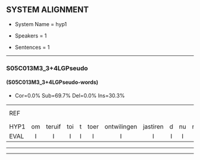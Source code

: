 
## SYSTEM ALIGNMENT

- System Name = hyp1

- Speakers = 1

- Sentences = 1

---

### S05C013M3_3+4LGPseudo

#### (S05C013M3_3+4LGPseudo-words)

- Cor=0.0%	Sub=69.7%	Del=0.0%	Ins=30.3%

|  |  |  |  |  |  |  |  |  |  |  |  |  |  |  |  |  |  |  |  |  |  |  |  |  |  |  |  |  |  |  |  |  |  |  |  |  |  |  |  |  |  |  |  |  |  |  |  |  |  |  |  |  |  |  |  |  |  |  |  |  |  |  |  |  |  |  |  |  |  |  |  |  |  |  |  |  |
|:--- |:---:|:---:|:---:|:---:|:---:|:---:|:---:|:---:|:---:|:---:|:---:|:---:|:---:|:---:|:---:|:---:|:---:|:---:|:---:|:---:|:---:|:---:|:---:|:---:|:---:|:---:|:---:|:---:|:---:|:---:|:---:|:---:|:---:|:---:|:---:|:---:|:---:|:---:|:---:|:---:|:---:|:---:|:---:|:---:|:---:|:---:|:---:|:---:|:---:|:---:|:---:|:---:|:---:|:---:|:---:|:---:|:---:|:---:|:---:|:---:|:---:|:---:|:---:|:---:|:---:|:---:|:---:|:---:|:---:|:---:|:---:|:---:|:---:|:---:|:---:|:---:|
| REF |  |  |  |  |  |  |  |  |  |  |  |  |  |  |  |  |  |  |  |  |  |  |  | ometuif | toejietsen | * | oonwijlen | jattesiet | nurudien | stoenydaas | deuveltek | * | juitonie | * | gevijdel | * | * | sidowaan | spekkeraai | * | wachteniek | verpierik | nappegreeuw | * | * | * | * | mantaroen | schielendaspen | crobeklunker | kabbestepen | verwarig | ooiebiekje*(ogenblik) | fandelig | jalekrewen | smoralij | zeekvlachine | kanaroe | * | toineetlijgen | meitsegrok | kantelogsten | ondermind | choporatie | zennebral | ijraspangen | blottenduuf | girdofhaalder | * | * | tobbermoeit | poentalschouden | havedil | verbrakkertje | gerauwejaak | hapeneren |
| HYP1 | om | teruif | toi | t | toer | ontwilingen | jastiren | d | nu | roderenstoeen | dansuhm | deuren | vli | dertrekken | lee | jui | tomtien | gvunde | gevnde | awanen | spreken | waht | iikn | mag | inik | verpari | um | naar | ux | e | naar | spregwin | mantoren | schieslapen | koroberik | lukenru | kaspeerstom | verwe | derun | oochenbliek | sandelen | jaarkwerken | somar | en | ja | zevlijken | schimmel | kurenouren | kernoren | en | eet | mge | mejs | orkm | kantelogensten | onder | mider | chocoparte | jen | baldenv | erspegen | bolturem | geri | aa | gelader | tene | jut | poeda | schouder | havendicht | verrebaktjes | ve | vrouwen | chacq | har | tne |
| EVAL | I | I | I | I | I | I | I | I | I | I | I | I | I | I | I | I | I | I | I | I | I | I | I | S | S | S | S | S | S | S | S | S | S | S | S | S | S | S | S | S | S | S | S | S | S | S | S | S | S | S | S | S | S | S | S | S | S | S | S | S | S | S | S | S | S | S | S | S | S | S | S | S | S | S | S | S |
---

---
